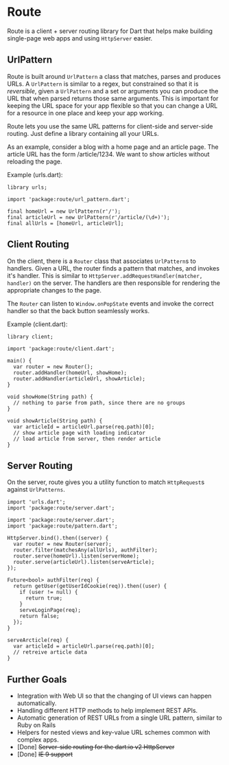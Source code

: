 Route
=====

Route is a client + server routing library for Dart that helps make building
single-page web apps and using `HttpServer` easier.

UrlPattern
----------

Route is built around `UrlPattern` a class that matches, parses and produces
URLs. A `UrlPattern` is similar to a regex, but constrained so that it is
_reversible_, given a `UrlPattern` and a set or arguments you can produce the
URL that when parsed returns those same arguments. This is important for keeping
the URL space for your app flexible so that you can change a URL for a resource
in one place and keep your app working.

Route lets you use the same URL patterns for client-side and server-side
routing. Just define a library containing all your URLs.

As an example, consider a blog with a home page and an article page. The article
URL has the form /article/1234. We want to show articles without reloading the
page.

Example (urls.dart):

    library urls;

    import 'package:route/url_pattern.dart';

    final homeUrl = new UrlPattern(r'/');
    final articleUrl = new UrlPattern(r'/article/(\d+)');
    final allUrls = [homeUrl, articleUrl];

Client Routing
--------------

On the client, there is a `Router` class that associates `UrlPattern`s
to handlers. Given a URL, the router finds a pattern that matches, and invokes
it's handler. This is similar to
`HttpServer.addRequestHandler(matcher, handler)` on the server. The handlers
are then responsible for rendering the appropriate changes to the page.

The `Router` can listen to `Window.onPopState` events and invoke the correct
handler so that the back button seamlessly works.

Example (client.dart):

    library client;

    import 'package:route/client.dart';

    main() {
      var router = new Router();
      router.addHandler(homeUrl, showHome);
      router.addHandler(articleUrl, showArticle);
    }

    void showHome(String path) {
      // nothing to parse from path, since there are no groups
    }

    void showArticle(String path) {
      var articleId = articleUrl.parse(req.path)[0];
      // show article page with loading indicator
      // load article from server, then render article
    }

Server Routing
--------------

On the server, route gives you a utility function to match `HttpRequest`s
against `UrlPatterns`.

    import 'urls.dart';
    import 'package:route/server.dart';

    import 'package:route/server.dart';
    import 'package:route/pattern.dart';

    HttpServer.bind().then((server) {
      var router = new Router(server);
      router.filter(matchesAny(allUrls), authFilter);
      router.serve(homeUrl).listen(serverHome);
      router.serve(articleUrl).listen(serveArticle);
    });

    Future<bool> authFilter(req) {
      return getUser(getUserIdCookie(req)).then((user) {
        if (user != null) {
          return true;
        }
        serveLoginPage(req);
        return false;
      });
    }

    serveArcticle(req) {
      var articleId = articleUrl.parse(req.path)[0];
      // retreive article data
    }

Further Goals
-------------

 * Integration with Web UI so that the changing of UI views can happen
   automatically.
 * Handling different HTTP methods to help implement REST APIs.
 * Automatic generation of REST URLs from a single URL pattern, similar to Ruby
   on Rails
 * Helpers for nested views and key-value URL schemes common with complex apps.
 * [Done] ~~Server-side routing for the dart:io v2 HttpServer~~
 * [Done] ~~IE 9 support~~
